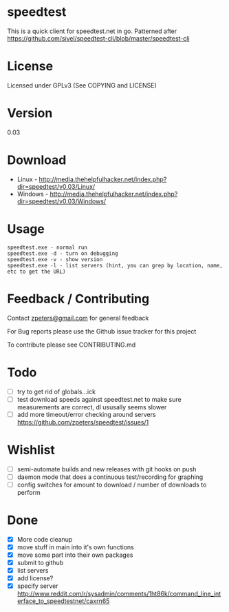 speedtest
=========
This is a quick client for speedtest.net in go.  Patterned after https://github.com/sivel/speedtest-cli/blob/master/speedtest-cli

License
=======
Licensed under GPLv3 (See COPYING and LICENSE)

Version
=======
0.03

Download
========
- Linux - http://media.thehelpfulhacker.net/index.php?dir=speedtest/v0.03/Linux/
- Windows - http://media.thehelpfulhacker.net/index.php?dir=speedtest/v0.03/Windows/

Usage
=====
```shell
speedtest.exe - normal run
speedtest.exe -d - turn on debugging
speedtest.exe -v - show version
speedtest.exe -l - list servers (hint, you can grep by location, name, etc to get the URL)
```

Feedback / Contributing
=======================
Contact zpeters@gmail.com for general feedback

For Bug reports please use the Github issue tracker for this project

To contribute please see CONTRIBUTING.md

Todo
====
- [ ] try to get rid of globals...ick
- [ ] test download speeds against speedtest.net to make sure measurements are correct, dl ususally seems slower
- [ ] add more timeout/error checking around servers
https://github.com/zpeters/speedtest/issues/1

Wishlist
=======
- [ ] semi-automate builds and new releases with git hooks on push
- [ ] daemon mode that does a continuous test/recording for graphing
- [ ] config switches for amount to download / number of downloads to perform

Done
====
- [x] More code cleanup
- [x] move stuff in main into it's own functions
- [x] move some part into their own packages
- [x] submit to github
- [X] list servers
- [X] add license?
- [x] specify server
http://www.reddit.com/r/sysadmin/comments/1ht86k/command_line_interface_to_speedtestnet/caxrn65
